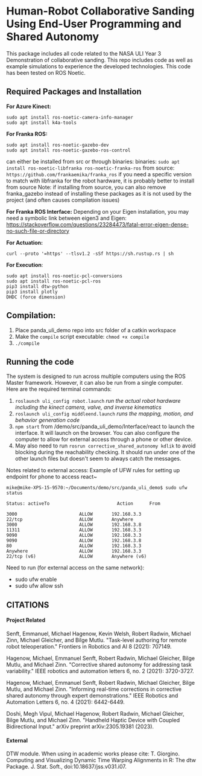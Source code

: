 # Human-Robot Collaborative Sanding Using End-User Programming and Shared Autonomy
This package includes all code related to the NASA ULI Year 3 Demonstration of collaborative sanding. This repo includes code as well as example simulations to experience the developed technologies. This code has been tested on ROS Noetic. 

## Required Packages and Installation
**For Azure Kinect:**
```
sudo apt install ros-noetic-camera-info-manager
sudo apt install k4a-tools
```

**For Franka ROS:**
```
sudo apt install ros-noetic-gazebo-dev
sudo apt install ros-noetic-gazebo-ros-control
```

can either be installed from src or through binaries:
binaries: `sudo apt install ros-noetic-libfranka ros-noetic-franka-ros`
from source: `https://github.com/frankaemika/franka_ros`
if you need a specific version to match with libfranka for the robot hardware, it is probably better to install from source
Note: if installing from source, you can also remove franka_gazebo instead of installing these packages as it is not used by the project (and often causes compilation issues)

**For Franka ROS Interface:**
Depending on your Eigen installation, you may need a symbolic link
between eigen3 and Eigen: https://stackoverflow.com/questions/23284473/fatal-error-eigen-dense-no-such-file-or-directory

**For Actuation:**
```
curl --proto '=https' --tlsv1.2 -sSf https://sh.rustup.rs | sh
````

**For Execution**:
```
sudo apt install ros-noetic-pcl-conversions
sudo apt install ros-noetic-pcl-ros
pip3 install dtw-python
pip3 install plotly
DHDC (force dimension)
```


## Compilation:
1. Place panda_uli_demo repo into src folder of a catkin workspace
2. Make the `compile` script executable: `chmod +x compile`
3. `./compile`

## Running the code
The system is designed to run across multiple computers using the ROS Master framework. However, it can also be run from a single computer. Here are the required terminal commands:
1. `roslaunch uli_config robot.launch` *run the actual robot hardware including the kinect camera, valve, and inverse kinematics*
2. `roslaunch uli_config middleend.launch` *runs the mapping, motion, and behavior generation code*
3. `npm start` from /demo/src/panda_uli_demo/Interface/react to launch the interface. It will launch on the browser. You can also configure the computer to allow for external access through a phone or other device.
4. May also need to run `rosrun corrective_shared_autonomy kdlik` to avoid blocking during the reachability checking. It should run under one of the other launch files but doesn't seem to always catch the messages.

Notes related to external access:
Example of UFW rules for setting up endpoint for phone to access react~

```
mike@mike-XPS-15-9570:~/Documents/demo/src/panda_uli_demo$ sudo ufw status

Status: activeTo                         Action      From

3000                       ALLOW       192.168.3.3
22/tcp                     ALLOW       Anywhere
3000                       ALLOW       192.168.3.8
11311                      ALLOW       192.168.3.3
9090                       ALLOW       192.168.3.3
9090                       ALLOW       192.168.3.8
80                         ALLOW       192.168.3.3
Anywhere                   ALLOW       192.168.3.3
22/tcp (v6)                ALLOW       Anywhere (v6)
```

Need to run (for external access on the same network):
- sudo ufw enable
- sudo ufw allow ssh


## CITATIONS

#### Project Related
Senft, Emmanuel, Michael Hagenow, Kevin Welsh, Robert Radwin, Michael Zinn, Michael Gleicher, and Bilge Mutlu. "Task-level authoring for remote robot teleoperation." Frontiers in Robotics and AI 8 (2021): 707149.

Hagenow, Michael, Emmanuel Senft, Robert Radwin, Michael Gleicher, Bilge Mutlu, and Michael Zinn. "Corrective shared autonomy for addressing task variability." IEEE robotics and automation letters 6, no. 2 (2021): 3720-3727.

Hagenow, Michael, Emmanuel Senft, Robert Radwin, Michael Gleicher, Bilge Mutlu, and Michael Zinn. "Informing real-time corrections in corrective shared autonomy through expert demonstrations." IEEE Robotics and Automation Letters 6, no. 4 (2021): 6442-6449.

Doshi, Megh Vipul, Michael Hagenow, Robert Radwin, Michael Gleicher, Bilge Mutlu, and Michael Zinn. "Handheld Haptic Device with Coupled Bidirectional Input." arXiv preprint arXiv:2305.19381 (2023).

#### External
DTW module. When using in academic works please cite:
  T. Giorgino. Computing and Visualizing Dynamic Time Warping Alignments in R: The dtw Package.
  J. Stat. Soft., doi:10.18637/jss.v031.i07.



